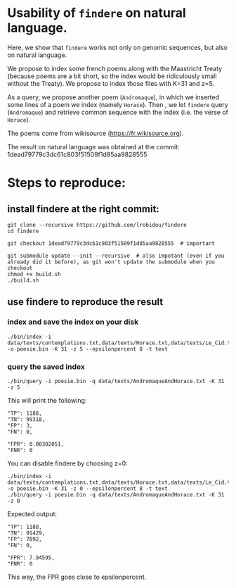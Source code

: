 # Usability of `findere` on natural language. 

Here, we show that `findere` works not only on genomic sequences, but also on natural language.

We propose to index some french poems along with the Maastricht Treaty (because poems are a bit short, so the index would be ridiculously small without the Treaty).
We propose to index those files with K=31 and z=5.

As a query, we propose another poem (`Andromaque`), in which we inserted some lines of a poem we index (namely `Horace`). Then , we let `findere` query (`Andromaque`) and retrieve common sequence with the index (i.e. the verse of `Horace`).

The poems come from wikisource (https://fr.wikisource.org).

The result on natural language was obtained at the commit: 1dead79779c3dc61c803f51509f1d85aa9828555


# Steps to reproduce:
## install findere at the right commit:
```
git clone --recursive https://github.com/lrobidou/findere
cd findere

git checkout 1dead79779c3dc61c803f51509f1d85aa9828555  # important

git submodule update --init --recursive  # also impotant (even if you already did it before), as git won't update the submodule when you checkout
chmod +x build.sh
./build.sh
```


## use findere to reproduce the result
### index and save the index on your disk
```
./bin/index -i data/texts/contemplations.txt,data/texts/Horace.txt,data/texts/Le_Cid.txt,data/texts/Maastricht.txt,data/texts/Othon.txt,data/texts/Lettres_persanes.txt -o poesie.bin -K 31 -z 5 --epsilonpercent 8 -t text
```
### query the saved index
```
./bin/query -i poesie.bin -q data/texts/AndromaqueAndHorace.txt -K 31 -z 5
```
This will print the following:
```
"TP": 1188,
"TN": 99318,
"FP": 3,
"FN": 0,

"FPR": 0.00302051,
"FNR": 0
```

You can disable findere by choosing z=0:
```
./bin/index -i data/texts/contemplations.txt,data/texts/Horace.txt,data/texts/Le_Cid.txt,data/texts/Maastricht.txt,data/texts/Othon.txt,data/texts/Lettres_persanes.txt -o poesie.bin -K 31 -z 0 --epsilonpercent 8 -t text
./bin/query -i poesie.bin -q data/texts/AndromaqueAndHorace.txt -K 31 -z 0
```
Expected output:
```
"TP": 1188,
"TN": 91429,
"FP": 7892,
"FN": 0,

"FPR": 7.94595,
"FNR": 0
```
This way, the FPR goes close to epsilonpercent.
